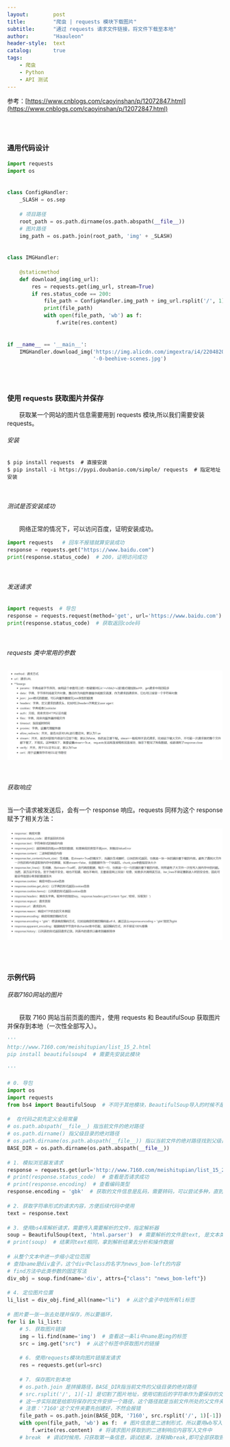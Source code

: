 ```yaml
---
layout:        post
title:         "爬虫 | requests 模块下载图片"
subtitle:      "通过 requests 请求文件链接，将文件下载至本地"
author:        "Haauleon"
header-style:  text
catalog:       true
tags:
    - 爬虫
    - Python
    - API 测试
---
```


参考：[https://www.cnblogs.com/caoyinshan/p/12072847.html](https://www.cnblogs.com/caoyinshan/p/12072847.html)

<br><br>

### 通用代码设计
```python
import requests
import os


class ConfigHandler:
    _SLASH = os.sep

    # 项目路径
    root_path = os.path.dirname(os.path.abspath(__file__))
    # 图片路径
    img_path = os.path.join(root_path, 'img' + _SLASH)


class IMGHandler:

    @staticmethod
    def download_img(img_url):
        res = requests.get(img_url, stream=True)
        if res.status_code == 200:
            file_path = ConfigHandler.img_path + img_url.rsplit('/', 1)[-1]
            print(file_path)
            with open(file_path, 'wb') as f:
                f.write(res.content)


if __name__ == '__main__':
    IMGHandler.download_img('https://img.alicdn.com/imgextra/i4/2204820661060/O1CN01YGnn5C1JhWX2heNVv_!!2204820661060'
                            '-0-beehive-scenes.jpg')

```

<br><br>

### 使用 requests 获取图片并保存
&emsp;&emsp;获取某一个网站的图片信息需要用到 requests 模块,所以我们需要安装 requests。

###### 安装
```linux
$ pip install requests  # 直接安装
$ pip install -i https://pypi.doubanio.com/simple/ requests  # 指定地址安装
```

<br>

###### 测试是否安装成功
&emsp;&emsp;网络正常的情况下，可以访问百度，证明安装成功。    
```python
import requests   # 回车不报错就算安装成功
response = requests.get("https://www.baidu.com")
print(response.status_code)  # 200，证明访问成功
```

<br>

###### 发送请求
```python
import requests  # 导包
response = requests.request(method='get', url='https://www.baidu.com')  # 向百度首页发送请求，请求方式是get
print(response.status_code)  # 获取返回code码
```

<br>

###### requests 类中常用的参数      

![](\img\in-post\post-other\2022-05-16-requests-1.jpg)     

<br>

###### 获取响应   
当一个请求被发送后，会有一个 response 响应。requests 同样为这个 response 赋予了相关方法：         

![](\img\in-post\post-other\2022-05-16-requests-2.jpg)   


<br><br>

### 示例代码
###### 获取7160网站的图片
&emsp;&emsp;获取 7160 网站当前页面的图片，使用 requests 和 BeautifulSoup 获取图片并保存到本地（一次性全部写入）。     
```python
'''
http://www.7160.com/meishitupian/list_15_2.html
pip install beautifulsoup4  # 需要先安装此模块

'''

# 0. 导包
import os
import requests
from bs4 import BeautifulSoup  # 不同于其他模块，BeautifulSoup导入的时候不是直接import BeautifulSoup，直接导入会报错

#  在代码之前先定义全局常量
# os.path.abspath(__file__) 指当前文件的绝对路径
# os.path.dirname() 指父级目录的绝对路径
# os.path.dirname(os.path.abspath(__file__)) 指以当前文件的绝对路径找到父级目录的绝对路径
BASE_DIR = os.path.dirname(os.path.abspath(__file__))

# 1. 模拟浏览器发请求
response = requests.get(url='http://www.7160.com/meishitupian/list_15_2.html')
# print(response.status_code)  # 查看是否请求成功
# print(response.encoding)  # 查看编码类型
response.encoding = 'gbk'  # 获取的文件信息是乱码，需要转码，可以尝试多种，直到正常显示

# 2. 获取字符串形式的请求内容，方便后续代码中使用
text = response.text

# 3. 使用bs4库解析请求，需要传入需要解析的文件，指定解析器
soup = BeautifulSoup(text, 'html.parser')  # 需要解析的文件是text, 是文本类型的，所以使用html.parser:解析器，负责解析文本
# print(soup)  # 结果同text相同，拿到解析结果去分析和操作数据

# 从整个文本中进一步缩小定位范围
# 查找name是div盒子，这个div中class的名字为news_bom-left的内容
# find方法中此类参数的固定写法
div_obj = soup.find(name='div', attrs={"class": "news_bom-left"})

# 4. 定位图片位置
li_list = div_obj.find_all(name="li")  # 从这个盒子中找所有li标签

# 图片要一张一张去处理并保存，所以要循环，
for li in li_list:
    # 5. 获取图片链接
    img = li.find(name='img')  # 查看这一条li中name是img的标签
    src = img.get("src")  # 从这个标签中获取图片的链接
    
    # 6. 使用requests模块向图片链接发请求
    res = requests.get(url=src)
    
    # 7. 保存图片到本地
    # os.path.join 是拼接路径，BASE_DIR指当前文件的父级目录的绝对路径
    # src.rsplit('/', 1)[-1] 是切割了图片地址，使用切割后的字符串作为要保存的文件的名字，也可以用其他的字段进行处理作为文件名
    # 这一步实际就是给即将保存的文件安排一个路径，这个路径就是当前文件所处的父文件夹下的7160这个文件夹
    # 注意：'7160'这个文件夹要先创建好，不然会报错
    file_path = os.path.join(BASE_DIR, '7160', src.rsplit('/', 1)[-1])
    with open(file_path, 'wb') as f:  # 图片信息是二进制形式，所以要用wb写入
        f.write(res.content)  # 将请求图片获取到的二进制响应内容写入文件中
    # break  # 调试时候用，只获取第一条信息，调试结束，注释掉break,即可全部获取到文件
```

